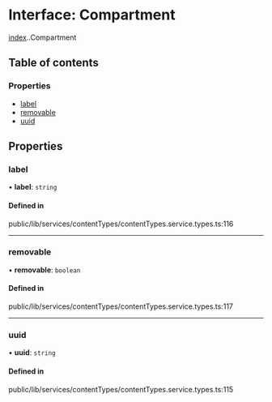 # Interface: Compartment

[index](../wiki/index).[<internal>](../wiki/index.%3Cinternal%3E).Compartment

## Table of contents

### Properties

- [label](../wiki/index.%3Cinternal%3E.Compartment#label)
- [removable](../wiki/index.%3Cinternal%3E.Compartment#removable)
- [uuid](../wiki/index.%3Cinternal%3E.Compartment#uuid)

## Properties

### label

• **label**: `string`

#### Defined in

public/lib/services/contentTypes/contentTypes.service.types.ts:116

___

### removable

• **removable**: `boolean`

#### Defined in

public/lib/services/contentTypes/contentTypes.service.types.ts:117

___

### uuid

• **uuid**: `string`

#### Defined in

public/lib/services/contentTypes/contentTypes.service.types.ts:115
